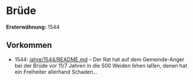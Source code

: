 # Brüde

**Ersterwähnung:** 1544

## Vorkommen
- 1544: [jahre/1544/README.md](../jahre/1544/README.md) – Der Rat hat auf dem Gemeinde-Anger bei der Brüde
vor 11/7 Jahren in die 500 Weiden ſehen laſſen, denen
hat ein Freiheiter allerhand Schaden...
